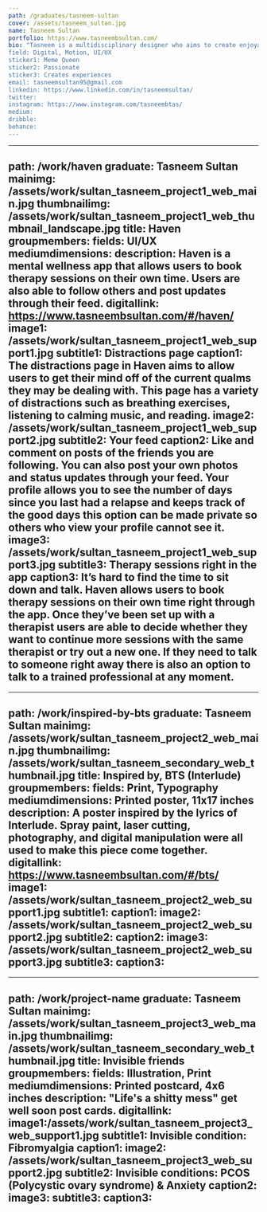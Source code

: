 ```yaml
---
path: /graduates/tasneem-sultan
cover: /assets/tasneem_sultan.jpg
name: Tasneem Sultan
portfolio: https://www.tasneembsultan.com/
bio: "Tasneem is a multidisciplinary designer who aims to create enjoyable experiences through her work. She gathers inspiration from everyday experiences and inconveniences which she then aims to bring awareness to through participation and engagement. Tasneem is always trying to explore new ways of design thinking and problem solving. Her favorite way to approach a project is by determining the problem at hand and who is the solution being created for? User personas are often something she looks forward to in any project as this is where she truly gets to know the audience she is designing for. Tasneem is passionate about UI design, Graphic design, motion, and using her designs to bring awareness. When not designing you can catch her sending a spam of memes to her friends DMS and catching up on the latest BTS Run episodes. P.S. If you have any dank memes send them my way to @tasneembtas.
field: Digital, Motion, UI/UX
sticker1: Meme Queen 
sticker2: Passionate
sticker3: Creates experiences 
email: tasneemsultan95@gmail.com
linkedin: https://www.linkedin.com/in/tasneemsultan/
twitter:
instagram: https://www.instagram.com/tasneembtas/
medium:
dribble:
behance:
---
```


---
path: /work/haven
graduate: Tasneem Sultan
mainimg: /assets/work/sultan_tasneem_project1_web_main.jpg
thumbnailimg: /assets/work/sultan_tasneem_project1_web_thumbnail_landscape.jpg
title: Haven
groupmembers:
fields: UI/UX
mediumdimensions:
description: Haven is a mental wellness app that allows users to book therapy sessions on their own time. Users are also able to follow others and post updates through their feed.
digitallink: https://www.tasneembsultan.com/#/haven/
image1: /assets/work/sultan_tasneem_project1_web_support1.jpg
subtitle1: Distractions page 
caption1: The distractions page in Haven aims to allow users to get their mind off of the current qualms they may be dealing with. This page has a variety of distractions such as breathing exercises, listening to calming music, and reading.
image2: /assets/work/sultan_tasneem_project1_web_support2.jpg
subtitle2: Your feed
caption2: Like and comment on posts of the friends you are following. You can also post your own photos and status updates through your feed. Your profile allows you to see the number of days since you last had a relapse and keeps track of the good days this option can be made private so others who view your profile cannot see it.
image3: /assets/work/sultan_tasneem_project1_web_support3.jpg
subtitle3: Therapy sessions right in the app 
caption3: It’s hard to find the time to sit down and talk. Haven allows users to book therapy sessions on their own time right through the app. Once they’ve been set up with a therapist users are able to decide whether they want to continue more sessions with the same therapist or try out a new one. If they need to talk to someone right away there is also an option to talk to a trained professional at any moment.
---

---
path: /work/inspired-by-bts
graduate: Tasneem Sultan
mainimg: /assets/work/sultan_tasneem_project2_web_main.jpg
thumbnailimg: /assets/work/sultan_tasneem_secondary_web_thumbnail.jpg
title: Inspired by, BTS (Interlude)
groupmembers:
fields: Print, Typography
mediumdimensions: Printed poster, 11x17 inches
description: A poster inspired by the lyrics of Interlude. Spray paint, laser cutting, photography, and digital manipulation were all used to make this piece come together.
digitallink: https://www.tasneembsultan.com/#/bts/
image1: /assets/work/sultan_tasneem_project2_web_support1.jpg
subtitle1:
caption1:
image2: /assets/work/sultan_tasneem_project2_web_support2.jpg
subtitle2:
caption2:
image3: /assets/work/sultan_tasneem_project2_web_support3.jpg
subtitle3:
caption3:
---

---
path: /work/project-name
graduate: Tasneem Sultan
mainimg: /assets/work/sultan_tasneem_project3_web_main.jpg
thumbnailimg: /assets/work/sultan_tasneem_secondary_web_thumbnail.jpg
title: Invisible friends
groupmembers:
fields: Illustration, Print
mediumdimensions: Printed postcard, 4x6 inches
description: "Life's a shitty mess" get well soon post cards. 
digitallink:
image1:/assets/work/sultan_tasneem_project3_web_support1.jpg
subtitle1: Invisible condition: Fibromyalgia 
caption1:
image2: /assets/work/sultan_tasneem_project3_web_support2.jpg
subtitle2: Invisible conditions: PCOS (Polycystic ovary syndrome) & Anxiety
caption2:
image3:
subtitle3:
caption3:
---
